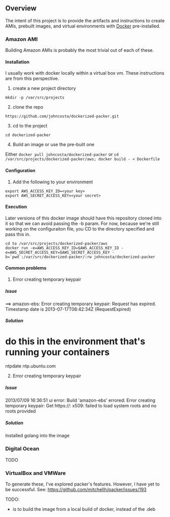 ## Overview
The intent of this project is to provide the artifacts and instructions to
create AMIs, prebuilt images, and virtual environments with [Docker][0]
pre-installed.

### Amazon AMI
Building Amazon AMIs is probably the most trivial out of each of these.

#### Installation
I usually work with docker locally within a virtual box vm.  These instructions
are from this perspective.

1) create a new project directory

`mkdir -p /var/src/projects`

2) clone the repo

`https://github.com/johncosta/dockerized-packer.git`

3) cd to the project

`cd dockerized-packer`

4) Build an image or use the pre-built one

Either `docker pull johncosta/dockerized-packer` or `cd /var/src/projects/dockerized-packer/aws; docker build - < Dockerfile`

#### Configuration

1) Add the following to your environment

```
export AWS_ACCESS_KEY_ID=<your key>
export AWS_SECRET_ACCESS_KEY=<your secret>
```

#### Execution

Later versions of this docker image should have this repository cloned into it
so that we can avoid passing the -b param.  For now, because we're still working
on the configuraiton file, you CD to the directory specified and pass this in.
```
cd to /var/src/projects/dockerized-packer/aws
docker run -e=AWS_ACCESS_KEY_ID=$AWS_ACCESS_KEY_ID -e=AWS_SECRET_ACCESS_KEY=$AWS_SECRET_ACCESS_KEY -b=`pwd`:/var/src/dockerized-packer/:rw johncosta/dockerized-packer
````

#### Common problems

1) Error creating temporary keypair

##### Issue
==> amazon-ebs: Error creating temporary keypair: Request has expired. Timestamp date is 2013-07-17T08:42:34Z (RequestExpired)

##### Solution
# do this in the environment that's running your containers
ntpdate ntp.ubuntu.com

2) Error creating temporary keypair

##### Issue

2013/07/09 16:36:51 ui error: Build 'amazon-ebs' errored: Error creating temporary keypair: Get https://<omitted>: x509: failed to load system roots and no roots provided

##### Solution

Installed golang into the image

### Digital Ocean
TODO

### VirtualBox and VMWare

To generate these, I've explored packer's features.  However, I have yet to be successful.  See: https://github.com/mitchellh/packer/issues/193


TODO: 
  * is to build the image from a local build of docker, instead of the .deb

[0]: http://docker.io